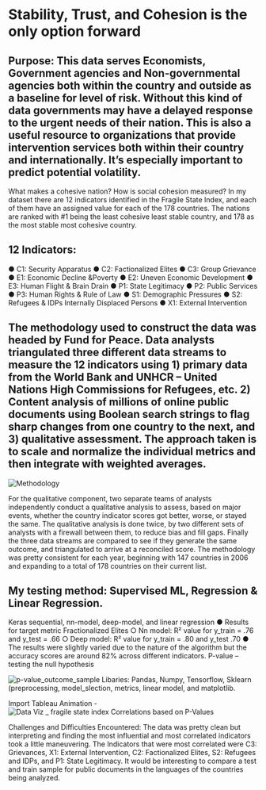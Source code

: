 
# Stability, Trust, and Cohesion is the only option forward
 
## Purpose: This data serves Economists, Government agencies and Non-governmental agencies both within the country and outside as a baseline for level of risk.  Without this kind of data governments may have a delayed response to the urgent needs of their nation. This is also a useful resource to organizations that provide intervention services both within their country and internationally. It’s especially important to predict potential volatility.
What makes a cohesive nation? 
How is social cohesion measured?  In my dataset there are 12 indicators identified in the Fragile State Index, and each of them have an assigned value for each of the 178 countries. The nations are ranked with #1 being the least cohesive least stable country, and 178 as the most stable most cohesive country. 
## 12 Indicators:
●	C1: Security Apparatus
●	C2: Factionalized Elites
●	C3: Group Grievance
●	E1: Economic Decline &Poverty
●	E2: Uneven Economic Development
●	E3: Human Flight & Brain Drain
●	P1: State Legitimacy
●	P2: Public Services
●	P3: Human Rights & Rule of Law
●	S1: Demographic Pressures
●	S2: Refugees & IDPs Internally Displaced Persons
●	X1: External Intervention

## The methodology used to construct the data was headed by Fund for Peace. Data analysts triangulated three different data streams to measure the 12 indicators using 1) primary data from the World Bank and UNHCR – United Nations High Commissions for Refugees, etc. 2) Content analysis of millions of online public documents using Boolean search strings to flag sharp changes from one country to the next, and 3) qualitative assessment. The approach taken is to scale and normalize the individual metrics and then integrate with weighted averages. 

![Methodology](/images/logo.png)

For the qualitative component, two separate teams of analysts independently conduct a qualitative analysis to assess, based on major events, whether the country indicator scores got better, worse, or stayed the same.  The qualitative analysis is done twice, by two different sets of analysts with a firewall between them, to reduce bias and fill gaps.
Finally the three data streams are compared to see if they generate the same outcome, and triangulated to arrive at a reconciled score.
The methodology was pretty consistent for each year, beginning with 147 countries in 2006 and expanding to a total of 178 countries on their current list.

## My testing method: Supervised ML, Regression & Linear Regression. 
Keras sequential, nn-model, deep-model, and linear regression
●	Results for target metric Fractionalized Elites
○	Nn model: R² value for y_train = .76 and y_test = .66
○	Deep model: R² value for y_train = .80 and y_test .70
●	The results were slightly varied due to the nature of the algorithm but the accuracy scores are around 82% across different indicators. 
P-value – testing the null hypothesis
 
![p-value_outcome_sample](/images/logo.png) 
Libaries: Pandas, Numpy, Tensorflow, Sklearn (preprocessing, model_slection, metrics, linear model, and matplotlib.

Import Tableau Animation - 
![Data Viz _ fragile state index Correlations based on P-Values](/images/logo.png)

Challenges and Difficulties Encountered: The data was pretty clean but interpreting and finding the most influential and most correlated indicators took a little maneuvering. The Indicators that were most correlated were C3: Grievances, X1: External Intervention, C2: Factionalized Elites, S2: Refugees and IDPs, and P1: State Legitimacy. It would be interesting to compare a test and train sample for public documents in the languages of the countries being analyzed. 

